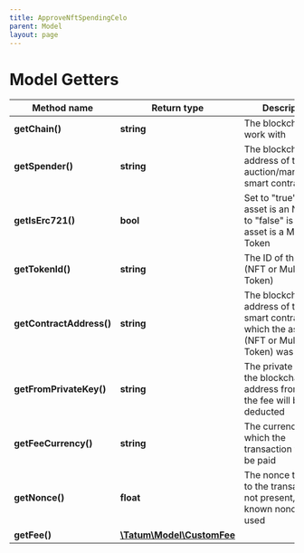 ```yaml
---
title: ApproveNftSpendingCelo
parent: Model
layout: page
---
```


# Model Getters

Method name | Return type | Description | Notes
------------ | ------------- | ------------- | -------------
**getChain()** | **string** | The blockchain to work with |
**getSpender()** | **string** | The blockchain address of the auction/marketplace smart contract |
**getIsErc721()** | **bool** | Set to "true" if the asset is an NFT; set to "false" is the asset is a Multi Token |
**getTokenId()** | **string** | The ID of the asset (NFT or Multi Token) |
**getContractAddress()** | **string** | The blockchain address of the smart contract from which the asset (NFT or Multi Token) was minted |
**getFromPrivateKey()** | **string** | The private key of the blockchain address from which the fee will be deducted |
**getFeeCurrency()** | **string** | The currency in which the transaction fee will be paid |
**getNonce()** | **float** | The nonce to be set to the transaction; if not present, the last known nonce will be used | [optional]
**getFee()** | [**\Tatum\Model\CustomFee**](../CustomFee) |  | [optional]

